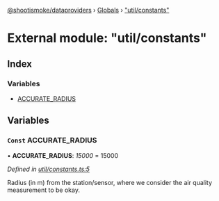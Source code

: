 [@shootismoke/dataproviders](../README.md) › [Globals](../globals.md) › ["util/constants"](_util_constants_.md)

# External module: "util/constants"

## Index

### Variables

* [ACCURATE_RADIUS](_util_constants_.md#const-accurate_radius)

## Variables

### `Const` ACCURATE_RADIUS

• **ACCURATE_RADIUS**: *15000* = 15000

*Defined in [util/constants.ts:5](https://github.com/shootismoke/common/blob/eaab9f5/packages/dataproviders/src/util/constants.ts#L5)*

Radius (in m) from the station/sensor, where we consider the air quality
measurement to be okay.
